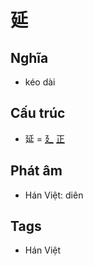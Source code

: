# 延

## Nghĩa

* kéo dài

## Cấu trúc
* 延 = [廴](廴.md) [正](正.md)

## Phát âm

* Hán Việt: diên

## Tags
* Hán Việt

<script>window.HANZI_FIELD='延';</script>
